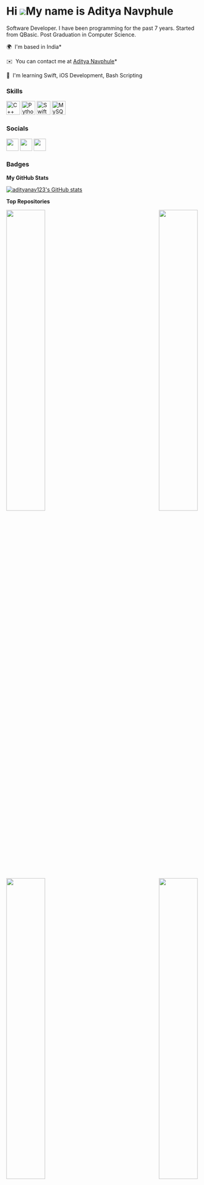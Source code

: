 # Hi ![](https://user-images.githubusercontent.com/18350557/176309783-0785949b-9127-417c-8b55-ab5a4333674e.gif)My name is Aditya Navphule


Software Developer. I have been programming for the past 7 years. Started from QBasic. Post Graduation in Computer Science.

🌍  I'm based in India*

✉️  You can contact me at [Aditya Navphule](mailto:diokelesathenian@proton.me)* 

🧠  I'm learning Swift, iOS Development, Bash Scripting

### Skills

<p align="left"><a href="https://docs.microsoft.com/en-us/cpp/?view=msvc-170" target="_blank" rel="noreferrer"><img src="https://raw.githubusercontent.com/danielcranney/readme-generator/main/public/icons/skills/cplusplus-colored.svg" width="36" height="36" alt="C++" /></a> <a href="https://www.python.org/" target="_blank" rel="noreferrer"><img src="https://raw.githubusercontent.com/danielcranney/readme-generator/main/public/icons/skills/python-colored.svg" width="36" height="36" alt="Python" /></a> <a href="https://developer.apple.com/swift/" target="_blank" rel="noreferrer"><img src="https://raw.githubusercontent.com/danielcranney/readme-generator/main/public/icons/skills/swift-colored.svg" width="36" height="36" alt="Swift" /></a> <a href="https://www.mysql.com/" target="_blank" rel="noreferrer"><img src="https://raw.githubusercontent.com/danielcranney/readme-generator/main/public/icons/skills/mysql-colored.svg" width="36" height="36" alt="MySQL" /></a></p>

### Socials

<p align="left"> <a href="https://www.github.com/adityanav123" target="_blank" rel="noreferrer"><img src="https://raw.githubusercontent.com/danielcranney/readme-generator/main/public/icons/socials/github.svg" width="32" height="32" /></a> <a href="https://www.linkedin.com/in/adityanavphule" target="_blank" rel="noreferrer"><img src="https://raw.githubusercontent.com/danielcranney/readme-generator/main/public/icons/socials/linkedin.svg" width="32" height="32" /></a> <a href="https://www.twitter.com/ANavphule" target="_blank" rel="noreferrer"><img src="https://raw.githubusercontent.com/danielcranney/readme-generator/main/public/icons/socials/twitter.svg" width="32" height="32" /></a></p>

### Badges

<b>My GitHub Stats</b>

<a href="http://www.github.com/adityanav123"><img src="https://github-readme-stats.vercel.app/api?username=adityanav123&show_icons=true&hide=&count_private=true&title_color=0891b2&text_color=ffffff&icon_color=0891b2&bg_color=1c1917&hide_border=true&show_icons=true" alt="adityanav123's GitHub stats" /></a>

<b>Top Repositories</b>

<div width="100%" align="center"><a href="https://github.com/adityanav123/Simrank" align="left"><img align="left" width="45%" src="https://github-readme-stats.vercel.app/api/pin/?username=adityanav123&repo=Simrank&title_color=0891b2&text_color=ffffff&icon_color=0891b2&bg_color=1c1917&hide_border=true&locale=en" /></a><a href="https://github.com/adityanav123/Python" align="right"><img align="right" width="45%" src="https://github-readme-stats.vercel.app/api/pin/?username=adityanav123&repo=Python&title_color=0891b2&text_color=ffffff&icon_color=0891b2&bg_color=1c1917&hide_border=true&locale=en" /></a></div>
<br /><br />
<br /><br /><br /><br /><br />

<div width="100%" align="center"><a href="https://github.com/adityanav123/YouTube_Downloader" align="left"><img align="left" width="45%" src="https://github-readme-stats.vercel.app/api/pin/?username=adityanav123&repo=YouTube_Downloader&title_color=0891b2&text_color=ffffff&icon_color=0891b2&bg_color=1c1917&hide_border=true&locale=en" /></a><a href="https://github.com/adityanav123/iOS-Projects" align="right"><img align="right" width="45%" src="https://github-readme-stats.vercel.app/api/pin/?username=adityanav123&repo=iOS-Projects&title_color=0891b2&text_color=ffffff&icon_color=0891b2&bg_color=1c1917&hide_border=true&locale=en" /></a></div>
